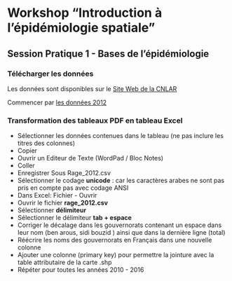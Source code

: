 # Workshop “Introduction à l’épidémiologie spatiale”
## Session Pratique 1 - Bases de l’épidémiologie

### Télécharger les données 

Les données sont disponibles sur le [Site Web de la CNLAR](http://www.rage.tn/Fr/situation-en-tunisie_11_269)

Commencer par [les données 2012](http://www.rage.tn/upload/1453203233.pdf)


### Transformation des tableaux PDF en tableau Excel


* Sélectionner les données contenues dans le tableau (ne pas inclure les titres des colonnes)
* Copier
* Ouvrir un Editeur de Texte (WordPad / Bloc Notes)
* Coller
* Enregistrer Sous Rage_2012.csv
* Sélectionner le codage **unicode** : car les caractères arabes ne sont pas pris en compte pas avec codage ANSI
* Dans  Excel: Fichier - Ouvrir
* Ouvrir le fichier **rage_2012.csv**
* Sélectionner **délimiteur**
* Sélectionner le délimiteur **tab + espace**
* Corriger le décalage dans les gouvernorats contenant un espace dans leur nom (ben arous, sidi bouzid ) ainsi que dans la dernière ligne (total)
* Réécrire les noms des gouvernorats en Français dans une nouvelle colonne
* Ajouter une colonne (primary key) pour permettre la jointure avec la table attributaire de la carte .shp
* Répéter pour toutes les années 2010 - 2016



